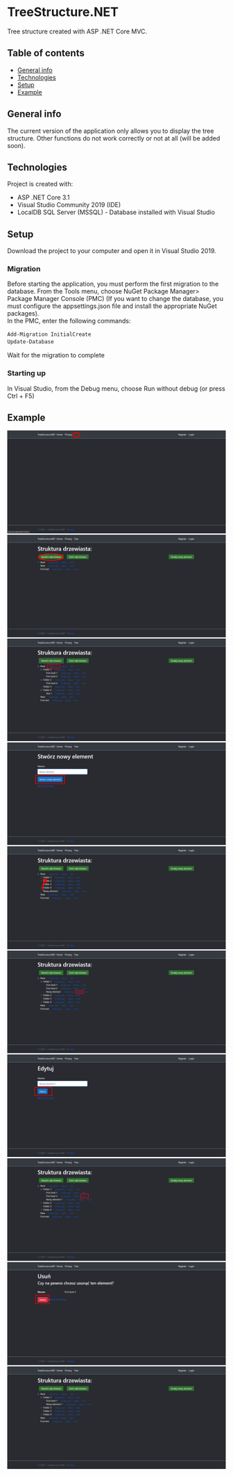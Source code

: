 # TreeStructure.NET
Tree structure created with ASP .NET Core MVC.

## Table of contents
* [General info](#general-info)
* [Technologies](#technologies)
* [Setup](#setup)
* [Example](#example)

## General info
The current version of the application only allows you to display the tree structure. Other functions do not work correctly or not at all (will be added soon).

## Technologies
Project is created with:
* ASP .NET Core 3.1
* Visual Studio Community 2019 (IDE)
* LocalDB SQL Server (MSSQL) - Database installed with Visual Studio

## Setup
Download the project to your computer and open it in Visual Studio 2019. 
### Migration
Before starting the application, you must perform the first migration to the database. From the Tools menu, choose NuGet Package Manager> Package Manager Console (PMC) (If you want to change the database, you must configure the appsettings.json file and install the appropriate NuGet packages).  
In the PMC, enter the following commands:
``` PowerShell
Add-Migration InitialCreate
Update-Database
```
Wait for the migration to complete
### Starting up
In Visual Studio, from the Debug menu, choose Run without debug (or press Ctrl + F5)

## Example
![Example 1](docs/imgs/Example-1.png)  
![Example 2](docs/imgs/Example-2.png)  
![Example 3](docs/imgs/Example-3.png)  
![Example 4](docs/imgs/Example-4.png)  
![Example 5](docs/imgs/Example-5.png)  
![Example 6](docs/imgs/Example-6.png)  
![Example 7](docs/imgs/Example-7.png)  
![Example 8](docs/imgs/Example-8.png)  
![Example 9](docs/imgs/Example-9.png)  
![Example 10](docs/imgs/Example-10.png)